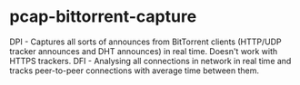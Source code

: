 # pcap-bittorrent-capture

DPI - Captures all sorts of announces from BitTorrent clients (HTTP/UDP tracker announces and DHT announces) in real time. Doesn't work with HTTPS trackers.
DFI - Analysing all connections in network in real time and tracks peer-to-peer connections with average time between them.

